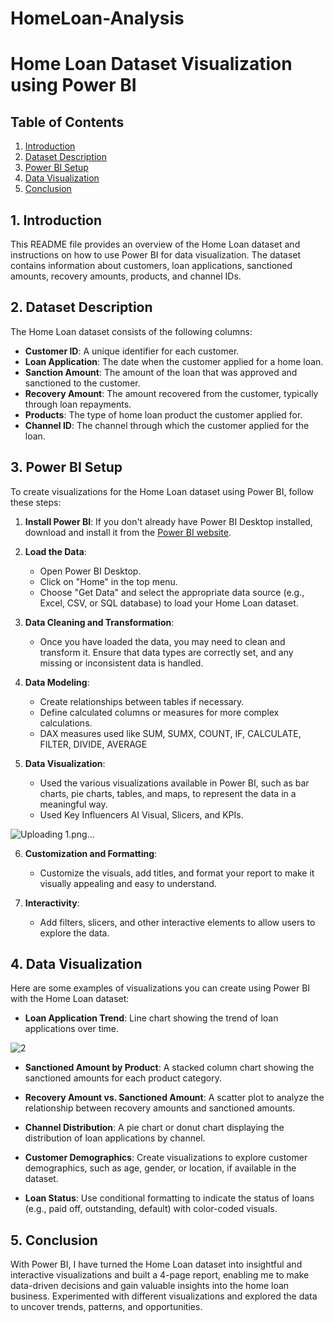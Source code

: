 # HomeLoan-Analysis

# Home Loan Dataset Visualization using Power BI

## Table of Contents
1. [Introduction](#introduction)
2. [Dataset Description](#dataset-description)
3. [Power BI Setup](#power-bi-setup)
4. [Data Visualization](#data-visualization)
5. [Conclusion](#conclusion)

## 1. Introduction

This README file provides an overview of the Home Loan dataset and instructions on how to use Power BI for data visualization. The dataset contains information about customers, loan applications, sanctioned amounts, recovery amounts, products, and channel IDs.

## 2. Dataset Description

The Home Loan dataset consists of the following columns:

- **Customer ID**: A unique identifier for each customer.
- **Loan Application**: The date when the customer applied for a home loan.
- **Sanction Amount**: The amount of the loan that was approved and sanctioned to the customer.
- **Recovery Amount**: The amount recovered from the customer, typically through loan repayments.
- **Products**: The type of home loan product the customer applied for.
- **Channel ID**: The channel through which the customer applied for the loan.

## 3. Power BI Setup

To create visualizations for the Home Loan dataset using Power BI, follow these steps:

1. **Install Power BI**: If you don't already have Power BI Desktop installed, download and install it from the [Power BI website](https://powerbi.microsoft.com/en-us/desktop/).

2. **Load the Data**:
   - Open Power BI Desktop.
   - Click on "Home" in the top menu.
   - Choose "Get Data" and select the appropriate data source (e.g., Excel, CSV, or SQL database) to load your Home Loan dataset.

3. **Data Cleaning and Transformation**:
   - Once you have loaded the data, you may need to clean and transform it. Ensure that data types are correctly set, and any missing or inconsistent data is handled.

4. **Data Modeling**:
   - Create relationships between tables if necessary.
   - Define calculated columns or measures for more complex calculations.
   - DAX measures used like SUM, SUMX, COUNT, IF, CALCULATE, FILTER, DIVIDE, AVERAGE

5. **Data Visualization**:
   - Used the various visualizations available in Power BI, such as bar charts, pie charts, tables, and maps, to represent the data in a meaningful way.
   - Used Key Influencers AI Visual, Slicers, and KPIs.

![Uploading 1.png…]()

6. **Customization and Formatting**:
   - Customize the visuals, add titles, and format your report to make it visually appealing and easy to understand.

7. **Interactivity**:
   - Add filters, slicers, and other interactive elements to allow users to explore the data.


## 4. Data Visualization

Here are some examples of visualizations you can create using Power BI with the Home Loan dataset:

- **Loan Application Trend**: Line chart showing the trend of loan applications over time.

![2](https://github.com/praveenkumarbarange/P3-BFSI-Home-Loan-Data-Analysis/assets/52094094/0e0a8e56-45e9-40b1-9a6b-62ac4851d384)


- **Sanctioned Amount by Product**: A stacked column chart showing the sanctioned amounts for each product category.

- **Recovery Amount vs. Sanctioned Amount**: A scatter plot to analyze the relationship between recovery amounts and sanctioned amounts.

- **Channel Distribution**: A pie chart or donut chart displaying the distribution of loan applications by channel.

- **Customer Demographics**: Create visualizations to explore customer demographics, such as age, gender, or location, if available in the dataset.

- **Loan Status**: Use conditional formatting to indicate the status of loans (e.g., paid off, outstanding, default) with color-coded visuals.

## 5. Conclusion

With Power BI, I have turned the Home Loan dataset into insightful and interactive visualizations and built a 4-page report, enabling me to make data-driven decisions and gain valuable insights into the home loan business. Experimented with different visualizations and explored the data to uncover trends, patterns, and opportunities.
